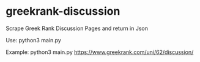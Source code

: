 # greekrank-discussion
 
 Scrape Greek Rank Discussion Pages and return in Json

 Use:
 python3 main.py <discussion url>

 Example:
 python3 main.py https://www.greekrank.com/uni/62/discussion/